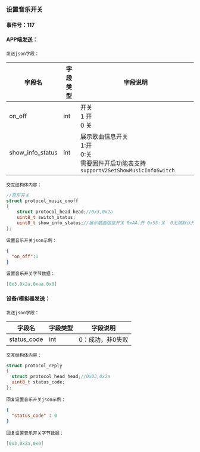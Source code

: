 ### 设置音乐开关

#### 事件号：117

#### **APP端发送**：

`发送json字段：`

| 字段名           | 字段类型 | 字段说明                                                     |
| ---------------- | -------- | ------------------------------------------------------------ |
| on_off           | int      | 开关<br />1 开 <br />0 关                                    |
| show_info_status | int      | 展示歌曲信息开关<br />1:开 <br />0:关<br />需要固件开启功能表支持`supportV2SetShowMusicInfoSwitch` |

`交互结构体内容：`

```c
//音乐开关
struct protocol_music_onoff
{
    struct protocol_head head;//0x3,0x2a
    uint8_t switch_status;
    uint8_t show_info_status;//展示歌曲信息开关 0xAA:开 0x55:关  0无效默认开启,需要功能表支持support_v2_set_show_music_info_switch_03_2A
};
```

`设置音乐开关json示例：`

```json
{
  "on_off":1
}
```

`设置音乐开关字节数据：`

```c
[0x3,0x2a,0xaa,0x0]
```



#### 设备/模拟器发送：

`发送json字段：`

| 字段名      | 字段类型 | 字段说明         |
| ----------- | -------- | ---------------- |
| status_code | int      | 0：成功，非0失败 |

`交互结构体内容：`

```c
struct protocol_reply
{
  struct protocol_head head;//0x03,0x2a
  uint8_t status_code;
};
```

`回复设置音乐开关json示例：`

```json
{
  "status_code" : 0
}
```

`回复设置音乐开关字节数据：`

```c
[0x3,0x2a,0x0]
```

